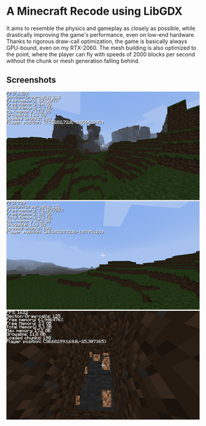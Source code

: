 # A Minecraft Recode using LibGDX

It aims to resemble the physics and gameplay as closely as possible, while drastically improving the game's performance,
even on low-end hardware. Thanks to rigorous draw-call optimization, the game is basically always GPU-bound, even on
my RTX-2060.
The mesh building is also optimized to the point, where the player can fly with speeds of 2000 blocks per second without
the chunk or mesh generation falling behind.

## Screenshots


![screenshot_0](./screenshot_0.png)
![screenshot_1](./screenshot_1.png)
![screenshot_2](./screenshot_2.png)